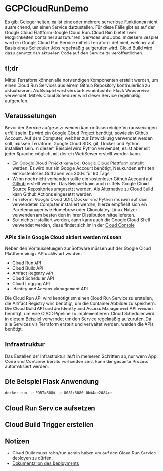 # GCPCloudRunDemo

Es gibt Gelegenheiten, da ist eine oder mehrere serverlose Funktionen nicht
ausreichend, um einen Service darzustellen. Für diese Fälle gibt es auf der
Google Cloud Plattform Google Cloud Run. Cloud Run bietet zwei Möglichkeiten
Container auszuführen. Services und Jobs. In diesem Bespiel wird ein Google
Cloud Run Service mittels Terraform definiert, welcher auf Basis eines
Scheduler Jobs regelmäßig aufgerufen wird. Cloud Build wird dazu genutzt den
aktuellen Code auf den Service zu veröffentlichen.

## tl;dr

Mittel Terraform können alle notwendigen Komponenten erstellt werden, um einen
Cloud Run Services aus einem Github Repository kontinuierlich zu aktualisieren.
Als Beispiel wird ein stark vereinfachter Flask Webservice verwendet. Mittels
Cloud Scheduler wird dieser Service regelmäßig aufgerufen.

## Veraussetungen

Bevor der Service aufgesetzt werden kann müssen einige Vorraussetungen erfüllt
sein. Es wird ein Google Cloud Project benötigt, sowie ein Github Account. Auf
dem Computer, welcher zur Entwicklung verwendet werden soll, müssen Terraform,
Google Cloud SDK, git, Docker und Python installiert sein. In diesem Beispiel
wird Python verwendet, es ist aber mit jeder Sprache möglich, mit der ein
WebServer erstellt werden kann.

- Ein Google Cloud Projekt kann bei [Google Cloud
  Plattform](https://cloud.google.com) erstellt werden. Es wird nur ein Google
  Account benötigt, Neukunden erhalten ein kostenloses Guthaben von 300€ für 90
  Tage.
- Wenn noch nicht vorhanden sollte ein kostenloser Github Account auf
  [Github](https://github.com) erstellt werden. Das Beispiel kann auch mittels
  Google Cloud Source Repositories umgesetzt werden. Als Alternative zu Cloud
  Build kann Github Actions eingesetzt werden.
- Terraform, Google Cloud SDK, Docker und Python müssen auf dem verwendeten
  Computer installiert werden, hierzu empfiehlt sich ein Paketemanager wie
  Homebrew oder Chocolatey. Linux Nutzer verwenden am besten den in ihrer
  Distribution mitgelieferten.
- Soll nichts installiert werden, dann kann auch die Google Cloud Shell
  verwendet werden, diese findet sich im in der [Cloud
  Console](https://console.cloud.google.com)

### APIs die in Google Cloud aktiert werden müssen

Neben den Vorraussetungen zur Software müssen auf der Google Cloud Plattform
einige APIs aktiviert werden: 

- Cloud Run API
- Cloud Build API
- Artifact Registry API
- Cloud Scheduler API
- Cloud Logging API
- Identity and Access Management API

Die Cloud Run API wird benötigt um einen Cloud Run Service zu erstellen, die
Artifact Registry wird benötigt, um die Container Abbilder zu speichern. Die
Cloud Build API und die Identity and Access Management API werden benötigt, um
eine CI/CD Pipeline zu implementieren. Cloud Scheduler wird in diesem Beispiel
verwendet um den Service regelmäßig aufzurufen. Da alle Services via Terraform
erstellt und verwaltet werden, werden die APIs benötigt.

## Infrastruktur

Das Erstellen der Infrastruktur läuft in mehreren Schritten ab, nur wenn App Code und Container bereits vorhanden sind, kann der gesamte Prozess automatisiert werden.

## Die Beispiel Flask Anwendung

```bash
docker run -e PORT=8080 -p 8080:8080 0b04ae2084ce
```

## Cloud Run Service aufsetzen

## Cloud Build Trigger erstellen



## Notizen

- Cloud Build muss roles/run.admin haben um auf den Cloud Run Service deployen zu dürfen.
- [Dokumentation des Deployments](https://cloud.google.com/build/docs/deploying-builds/deploy-cloud-run)

